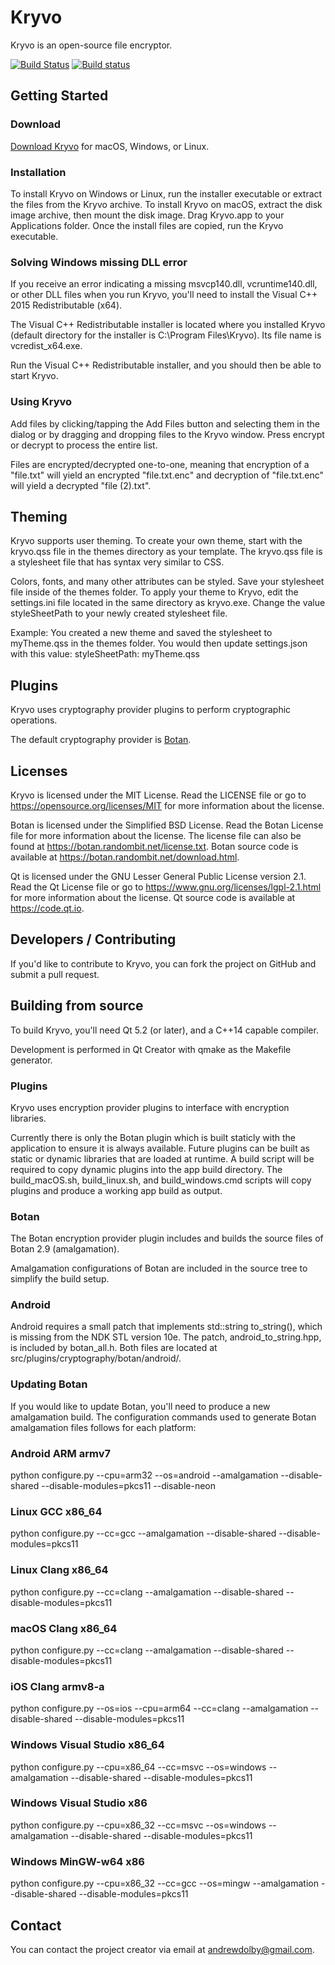 # Kryvo

Kryvo is an open-source file encryptor.

[![Build Status](https://travis-ci.org/adolby/Kryvo.svg?branch=master)](https://travis-ci.org/adolby/Kryvo) [![Build status](https://ci.appveyor.com/api/projects/status/tefc4ijnl7el4tko/branch/master?svg=true)](https://ci.appveyor.com/project/adolby/kryvo/branch/master)

## Getting Started

### Download
[Download Kryvo](https://github.com/adolby/Kryvo/releases) for macOS, Windows, or Linux.

### Installation
To install Kryvo on Windows or Linux, run the installer executable or extract the files from the Kryvo archive. To install Kryvo on macOS, extract the disk image archive, then mount the disk image. Drag Kryvo.app to your Applications folder. Once the install files are copied, run the Kryvo executable.

### Solving Windows missing DLL error
If you receive an error indicating a missing msvcp140.dll, vcruntime140.dll, or other DLL files when you run Kryvo, you'll need to install the Visual C++ 2015 Redistributable (x64).

The Visual C++ Redistributable installer is located where you installed Kryvo (default directory for the installer is C:\Program Files\Kryvo\). Its file name is vcredist_x64.exe.

Run the Visual C++ Redistributable installer, and you should then be able to start Kryvo.

### Using Kryvo
Add files by clicking/tapping the Add Files button and selecting them in the dialog or by dragging and dropping files to the Kryvo window. Press encrypt or decrypt to process the entire list.

Files are encrypted/decrypted one-to-one, meaning that encryption of a "file.txt" will yield an encrypted "file.txt.enc" and decryption of "file.txt.enc" will yield a decrypted "file (2).txt".

## Theming

Kryvo supports user theming. To create your own theme, start with the kryvo.qss file in the themes directory as your template. The kryvo.qss file is a stylesheet file that has syntax very similar to CSS.

Colors, fonts, and many other attributes can be styled. Save your stylesheet file inside of the themes folder. To apply your theme to Kryvo, edit the settings.ini file located in the same directory as kryvo.exe. Change the value styleSheetPath to your newly created stylesheet file.

Example: You created a new theme and saved the stylesheet to myTheme.qss in the themes folder. You would then update settings.json with this value: styleSheetPath: myTheme.qss

## Plugins

Kryvo uses cryptography provider plugins to perform cryptographic operations.

The default cryptography provider is [Botan](https://botan.randombit.net/).

## Licenses

Kryvo is licensed under the MIT License. Read the LICENSE file or go to https://opensource.org/licenses/MIT for more information about the license.

Botan is licensed under the Simplified BSD License. Read the Botan License file for more information about the license. The license file can also be found at https://botan.randombit.net/license.txt.
Botan source code is available at https://botan.randombit.net/download.html.

Qt is licensed under the GNU Lesser General Public License version 2.1. Read the Qt License file or go to https://www.gnu.org/licenses/lgpl-2.1.html for more information about the license.
Qt source code is available at https://code.qt.io.

## Developers / Contributing

If you'd like to contribute to Kryvo, you can fork the project on GitHub and submit a pull request.

## Building from source
To build Kryvo, you'll need Qt 5.2 (or later), and a C++14 capable compiler.

Development is performed in Qt Creator with qmake as the Makefile generator.

### Plugins
Kryvo uses encryption provider plugins to interface with encryption libraries.

Currently there is only the Botan plugin which is built staticly with the application to ensure it is always available. Future plugins can be built as static or dynamic libraries that are loaded at runtime. A build script will be required to copy dynamic plugins into the app build directory. The build_macOS.sh, build_linux.sh, and build_windows.cmd scripts will copy plugins and produce a working app build as output.

### Botan
The Botan encryption provider plugin includes and builds the source files of Botan 2.9 (amalgamation).

Amalgamation configurations of Botan are included in the source tree to simplify the build setup.

### Android
Android requires a small patch that implements std::string to_string(), which is missing from the NDK STL version 10e. The patch, android_to_string.hpp, is included by botan_all.h. Both files are located at src/plugins/cryptography/botan/android/.

### Updating Botan
If you would like to update Botan, you'll need to produce a new amalgamation build. The configuration commands used to generate Botan amalgamation files follows for each platform:

### Android ARM armv7
python configure.py --cpu=arm32 --os=android --amalgamation --disable-shared --disable-modules=pkcs11 --disable-neon

### Linux GCC x86_64
python configure.py --cc=gcc --amalgamation --disable-shared --disable-modules=pkcs11

### Linux Clang x86_64
python configure.py --cc=clang --amalgamation --disable-shared --disable-modules=pkcs11

### macOS Clang x86_64
python configure.py --cc=clang --amalgamation --disable-shared --disable-modules=pkcs11

### iOS Clang armv8-a
python configure.py --os=ios --cpu=arm64 --cc=clang --amalgamation --disable-shared --disable-modules=pkcs11

### Windows Visual Studio x86_64
python configure.py --cpu=x86_64 --cc=msvc --os=windows --amalgamation --disable-shared --disable-modules=pkcs11

### Windows Visual Studio x86
python configure.py --cpu=x86_32 --cc=msvc --os=windows --amalgamation --disable-shared --disable-modules=pkcs11

### Windows MinGW-w64 x86
python configure.py --cpu=x86_32 --cc=gcc --os=mingw --amalgamation --disable-shared --disable-modules=pkcs11

## Contact

You can contact the project creator via email at andrewdolby@gmail.com.
